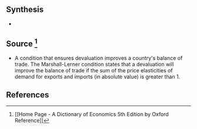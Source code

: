 ## Synthesis
- 
## Source [^1]
- A condition that ensures devaluation improves a country's balance of trade. The Marshall-Lerner condition states that a devaluation will improve the balance of trade if the sum of the price elasticities of demand for exports and imports (in absolute value) is greater than 1.
## References

[^1]: [[Home Page - A Dictionary of Economics 5th Edition by Oxford Reference]]